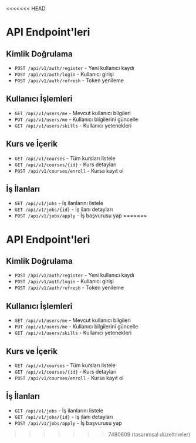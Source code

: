 <<<<<<< HEAD
# API Endpoint'leri

## Kimlik Doğrulama
- `POST /api/v1/auth/register` - Yeni kullanıcı kaydı
- `POST /api/v1/auth/login` - Kullanıcı girişi
- `POST /api/v1/auth/refresh` - Token yenileme

## Kullanıcı İşlemleri
- `GET /api/v1/users/me` - Mevcut kullanıcı bilgileri
- `PUT /api/v1/users/me` - Kullanıcı bilgilerini güncelle
- `GET /api/v1/users/skills` - Kullanıcı yetenekleri

## Kurs ve İçerik
- `GET /api/v1/courses` - Tüm kursları listele
- `GET /api/v1/courses/{id}` - Kurs detayları
- `POST /api/v1/courses/enroll` - Kursa kayıt ol

## İş İlanları
- `GET /api/v1/jobs` - İş ilanlarını listele
- `GET /api/v1/jobs/{id}` - İş ilanı detayları
- `POST /api/v1/jobs/apply` - İş başvurusu yap
=======
# API Endpoint'leri

## Kimlik Doğrulama
- `POST /api/v1/auth/register` - Yeni kullanıcı kaydı
- `POST /api/v1/auth/login` - Kullanıcı girişi
- `POST /api/v1/auth/refresh` - Token yenileme

## Kullanıcı İşlemleri
- `GET /api/v1/users/me` - Mevcut kullanıcı bilgileri
- `PUT /api/v1/users/me` - Kullanıcı bilgilerini güncelle
- `GET /api/v1/users/skills` - Kullanıcı yetenekleri

## Kurs ve İçerik
- `GET /api/v1/courses` - Tüm kursları listele
- `GET /api/v1/courses/{id}` - Kurs detayları
- `POST /api/v1/courses/enroll` - Kursa kayıt ol

## İş İlanları
- `GET /api/v1/jobs` - İş ilanlarını listele
- `GET /api/v1/jobs/{id}` - İş ilanı detayları
- `POST /api/v1/jobs/apply` - İş başvurusu yap
>>>>>>> 7480609 (tasarımsal düzeltmeler)

